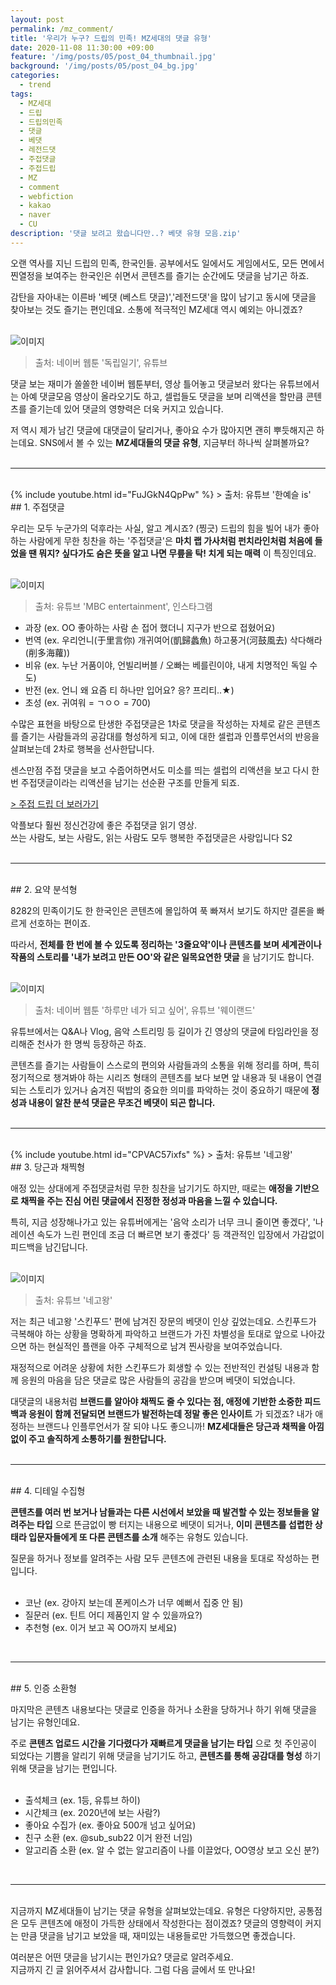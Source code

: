 ```yaml
---
layout: post
permalink: /mz_comment/
title: '우리가 누구? 드립의 민족! MZ세대의 댓글 유형'
date: 2020-11-08 11:30:00 +09:00
feature: '/img/posts/05/post_04_thumbnail.jpg'
background: '/img/posts/05/post_04_bg.jpg'
categories:
  - trend
tags:
  - MZ세대
  - 드립
  - 드립의민족
  - 댓글
  - 베댓
  - 레전드댓
  - 주접댓글
  - 주접드립
  - MZ
  - comment
  - webfiction
  - kakao
  - naver
  - CU
description: '댓글 보려고 왔습니다만..? 베댓 유형 모음.zip'
---
```


오랜 역사를 지닌 드립의 민족, 한국인들. 공부에서도 일에서도 게임에서도, 모든 면에서 찐열정을 보여주는 한국인은 쉬면서 콘텐츠를 즐기는 순간에도 댓글을 남기곤 하죠. <br>

감탄을 자아내는 이른바 '베댓 (베스트 댓글)','레전드댓'을 많이 남기고 동시에 댓글을 찾아보는 것도 즐기는 편인데요. 소통에 적극적인 MZ세대 역시 예외는 아니겠죠? <br><br>

![이미지](/img/posts/05/01.jpg)
> 출처: 네이버 웹툰 '독립일기', 유튜브

댓글 보는 재미가 쏠쏠한 네이버 웹툰부터, 영상 틀어놓고 댓글보러 왔다는 유튜브에서는 아예 댓글모음 영상이 올라오기도 하고, 셀럽들도 댓글을 보며 리액션을 할만큼 콘텐츠를 즐기는데 있어 댓글의 영향력은 더욱 커지고 있습니다. <br>

저 역시 제가 남긴 댓글에 대댓글이 달리거나, 좋아요 수가 많아지면 괜히 뿌듯해지곤 하는데요. SNS에서 볼 수 있는 **MZ세대들의 댓글 유형**, 지금부터 하나씩 살펴볼까요? <br><br>

---

<br>
{% include youtube.html id="FuJGkN4QpPw" %}
> 출처: 유튜브 '한예슬 is'

<br>
## 1. 주접댓글

우리는 모두 누군가의 덕후라는 사실, 알고 계시죠? (찡긋) 드립의 힘을 빌어 내가 좋아하는 사람에게 무한 칭찬을 하는 '주접댓글'은 **마치 랩 가사처럼 펀치라인처럼 처음에 들었을 땐 뭐지? 싶다가도 숨은 뜻을 알고 나면 무릎을 탁! 치게 되는 매력** 이 특징인데요. <br><br>

![이미지](/img/posts/05/02.jpg)
> 출처: 유튜브 'MBC entertainment', 인스타그램

* 과장 (ex. OO 좋아하는 사람 손 접어 했더니 지구가 반으로 접혔어요)
* 번역 (ex. 우리언니(于里言你) 개귀여어(凱歸蠡魚) 하고풍거(河鼓風去) 삭다해라(削多海蘿))
* 비유 (ex. 누난 거품이야, 언빌리버블 / 오빠는 베를린이야, 내게 치명적인 독일 수도)
* 반전 (ex. 언니 왜 요즘 티 하나만 입어요? 응? 프리티..★)
* 초성 (ex. 귀여워 = ㄱㅇㅇ = 700)

수많은 표현을 바탕으로 탄생한 주접댓글은 1차로 댓글을 작성하는 자체로 같은 콘텐츠를 즐기는 사람들과의 공감대를 형성하게 되고, 이에 대한 셀럽과 인플루언서의 반응을 살펴보는데 2차로 행복을 선사한답니다. <br>

센스만점 주접 댓글을 보고 수줍어하면서도 미소를 띄는 셀럽의 리액션을 보고 다시 한 번 주접댓글이라는 리액션을 남기는 선순환 구조를 만들게 되죠. <br>

[> 주접 드립 더 보러가기](https://namu.wiki/w/%EC%A3%BC%EC%A0%91%20%EB%93%9C%EB%A6%BD?from=%EC%A3%BC%EC%A0%91%20%EB%8C%93%EA%B8%80)

악플보다 훨씬 정신건강에 좋은 주접댓글 읽기 영상. <br>
쓰는 사람도, 보는 사람도, 읽는 사람도 모두 행복한 주접댓글은 사랑입니다 S2 <br><br>

---

<br>
## 2. 요약 분석형

8282의 민족이기도 한 한국인은 콘텐츠에 몰입하여 푹 빠져서 보기도 하지만 결론을 빠르게 선호하는 편이죠. <br>

따라서, **전체를 한 번에 볼 수 있도록 정리하는 '3줄요약'이나 콘텐츠를 보며 세계관이나 작품의 스토리를 '내가 보려고 만든 OO'와 같은 일목요연한 댓글** 을 남기기도 합니다. <br><br>

![이미지](/img/posts/05/03.jpg)
> 출처: 네이버 웹툰 '하루만 네가 되고 싶어', 유튜브 '웨이랜드'

유튜브에서는 Q&A나 Vlog, 음악 스트리밍 등 길이가 긴 영상의 댓글에 타임라인을 정리해준 천사가 한 명씩 등장하곤 하죠. <br>

콘텐츠를 즐기는 사람들이 스스로의 편의와 사람들과의 소통을 위해 정리를 하며, 특히 정기적으로 챙겨봐야 하는 시리즈 형태의 콘텐츠를 보다 보면 앞 내용과 뒷 내용이 연결되는 스토리가 있거나 숨겨진 떡밥의 중요한 의미를 파악하는 것이 중요하기 때문에 **정성과 내용이 알찬 분석 댓글은 무조건 베댓이 되곤 합니다.** <br><br>

---

<br>
{% include youtube.html id="CPVAC57ixfs" %}
> 출처: 유튜브 '네고왕'

<br>
## 3. 당근과 채찍형

애정 있는 상대에게 주접댓글처럼 무한 칭찬을 남기기도 하지만, 때로는 **애정을 기반으로 채찍을 주는 진심 어린 댓글에서 진정한 정성과 마음을 느낄 수 있습니다.** <br>

특히, 지금 성장해나가고 있는 유튜버에게는 '음악 소리가 너무 크니 줄이면 좋겠다', '나레이션 속도가 느린 편인데 조금 더 빠르면 보기 좋겠다' 등 객관적인 입장에서 가감없이 피드백을 남긴답니다. <br><br>

![이미지](/img/posts/05/04.jpg)
> 출처: 유튜브 '네고왕'

저는 최근 네고왕 '스킨푸드' 편에 남겨진 장문의 베댓이 인상 깊었는데요. 스킨푸드가 극복해야 하는 상황을 명확하게 파악하고 브랜드가 가진 차별성을 토대로 앞으로 나아갔으면 하는 현실적인 플랜을 아주 구체적으로 남겨 찐사랑을 보여주었습니다. <br>

재정적으로 어려운 상황에 처한 스킨푸드가 회생할 수 있는 전반적인 컨설팅 내용과 함께 응원의 마음을 담은 댓글로 많은 사람들의 공감을 받으며 베댓이 되었습니다. <br>

대댓글의 내용처럼 **브랜드를 알아야 채찍도 줄 수 있다는 점, 애정에 기반한 소중한 피드백과 응원이 함께 전달되면 브랜드가 발전하는데 정말 좋은 인사이트** 가 되겠죠? 내가 애정하는 브랜드나 인플루언서가 잘 되야 나도 좋으니까! **MZ세대들은 당근과 채찍을 아낌없이 주고 솔직하게 소통하기를 원한답니다.** <br><br>

---

<br>
## 4. 디테일 수집형

**콘텐츠를 여러 번 보거나 남들과는 다른 시선에서 보았을 때 발견할 수 있는 정보들을 알려주는 타입** 으로 뜬금없이 빵 터지는 내용으로 베댓이 되거나, **이미 콘텐츠를 섭렵한 상태라 입문자들에게 또 다른 콘텐츠를 소개** 해주는 유형도 있습니다. <br>

질문을 하거나 정보를 알려주는 사람 모두 콘텐츠에 관련된 내용을 토대로 작성하는 편입니다. <br><br>

* 코난 (ex. 강아지 보는데 폰케이스가 너무 예뻐서 집중 안 됨)
* 질문러 (ex. 틴트 어디 제품인지 알 수 있을까요?)
* 추천형 (ex. 이거 보고 꼭 OO까지 보세요)

<br>

---

<br>
## 5. 인증 소환형

마지막은 콘텐츠 내용보다는 댓글로 인증을 하거나 소환을 당하거나 하기 위해 댓글을 남기는 유형인데요. <br>

주로 **콘텐츠 업로드 시간을 기다렸다가 재빠르게 댓글을 남기는 타입** 으로 첫 주인공이 되었다는 기쁨을 알리기 위해 댓글을 남기기도 하고, **콘텐츠를 통해 공감대를 형성** 하기 위해 댓글을 남기는 편입니다. <br><br>

* 출석체크 (ex. 1등, 유튜브 하이)
* 시간체크 (ex. 2020년에 보는 사람?)
* 좋아요 수집가 (ex. 좋아요 500개 넘고 싶어요)
* 친구 소환 (ex. @sub_sub22 이거 완전 너임)
* 알고리즘 소환 (ex. 알 수 없는 알고리즘이 나를 이끌었다, OO영상 보고 오신 분?)

<br>

---

<br>
지금까지 MZ세대들이 남기는 댓글 유형을 살펴보았는데요. 유형은 다양하지만, 공통점은 모두 콘텐츠에 애정이 가득한 상태에서 작성한다는 점이겠죠? 댓글의 영향력이 커지는 만큼 댓글을 남기고 보았을 때, 재미있는 내용들로만 가득했으면 좋겠습니다. <br>

여러분은 어떤 댓글을 남기시는 편인가요? 댓글로 알려주세요. <br>
지금까지 긴 글 읽어주셔서 감사합니다. 그럼 다음 글에서 또 만나요! <br><br>
